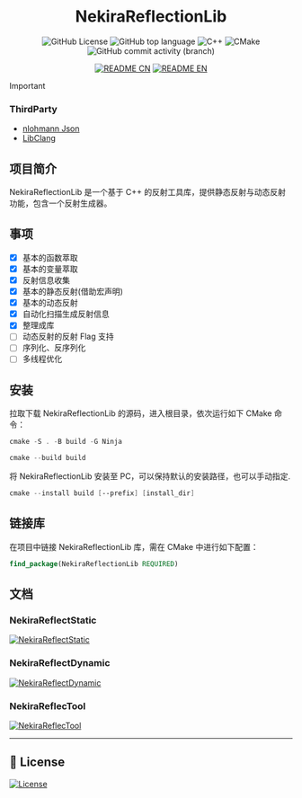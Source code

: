 <h1 align="center">
    <b>NekiraReflectionLib</b>
</h1>

<div align="center">

<img alt="GitHub License"
src="https://img.shields.io/github/license/TokiraNeo/NekiraReflect?style=flat-square&labelColor=363a4f&color=b7bdf8">
<img alt="GitHub top language"
src="https://img.shields.io/github/languages/top/TokiraNeo/NekiraReflect?style=flat-square&labelColor=363a4f&color=b7bdf8">
<img alt="C++" 
src="https://img.shields.io/badge/C%2B%2B-%3E%3D20-b7bdf8?style=flat-square&logo=cplusplus&labelColor=363a4f&color=b7bdf8">
<img alt="CMake" 
src="https://img.shields.io/badge/CMake-%3E%3D3.20-b7bdf8?style=flat-square&logo=cmake&labelColor=363a4f&color=b7bdf8">
<img alt="GitHub commit activity (branch)" 
src="https://img.shields.io/github/commit-activity/m/TokiraNeo/NekiraReflect/main?style=flat-square&logo=github&labelColor=363a4f&color=b7bdf8">

</div>

<div align="center">

[![README CN](https://img.shields.io/badge/README-%E4%B8%AD%E6%96%87-D8E0F8?style=for-the-badge&labelColor=363a4f&color=b7bdf8)](/Documents/README/README.CN.MD)
[![README EN](https://img.shields.io/badge/README-EN-D8E0F8?style=for-the-badge&labelColor=363a4f&color=b7bdf8)](/Documents/README/README.EN.MD)

</div>

> [!Important]
>
> ### ThirdParty
>
> - [nlohmann Json](https://github.com/nlohmann/json)
> - [LibClang](https://github.com/llvm/llvm-project)

## 项目简介

NekiraReflectionLib 是一个基于 C++ 的反射工具库，提供静态反射与动态反射功能，包含一个反射生成器。

## 事项

- [x] 基本的函数萃取
- [x] 基本的变量萃取
- [x] 反射信息收集
- [x] 基本的静态反射(借助宏声明)
- [x] 基本的动态反射
- [x] 自动化扫描生成反射信息
- [x] 整理成库
- [ ] 动态反射的反射 Flag 支持
- [ ] 序列化、反序列化
- [ ] 多线程优化

## 安装

拉取下载 NekiraReflectionLib 的源码，进入根目录，依次运行如下 CMake 命令：

```powershell
cmake -S . -B build -G Ninja
```

```powershell
cmake --build build
```

将 NekiraReflectionLib 安装至 PC，可以保持默认的安装路径，也可以手动指定.

```powershell
cmake --install build [--prefix] [install_dir]
```

## 链接库

在项目中链接 NekiraReflectionLib 库，需在 CMake 中进行如下配置：

```cmake
find_package(NekiraReflectionLib REQUIRED)
```

## 文档

### NekiraReflectStatic

[![NekiraReflectStatic](https://img.shields.io/badge/Doc-NekiraReflectStatic-BFCCF2?style=for-the-badge&labelColor=363a4f&color=b7bdf8)](/Documents/NekiraReflectStatic/NekiraReflectStatic.CN.MD)

### NekiraReflectDynamic

[![NekiraReflectDynamic](https://img.shields.io/badge/Doc-NekiraReflectDynamic-BFCCF2?style=for-the-badge&labelColor=363a4f&color=b7bdf8)](/Documents/NekiraReflectDynamic/NekiraReflectDynamic.CN.MD)

### NekiraReflecTool

[![NekiraReflecTool](https://img.shields.io/badge/Doc-NekiraReflectTool-BFCCF2?style=for-the-badge&labelColor=363a4f&color=b7bdf8)](/Documents/NekiraReflectTool/NekiraReflectTool.CN.MD)

---

## 📜 License

[![License](https://img.shields.io/badge/License-MIT-38E575?style=for-the-badge)](/LICENSE)
